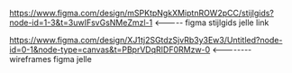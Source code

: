 https://www.figma.com/design/mSPKtpNgkXMiptnROW2pCC/stijlgids?node-id=1-3&t=3uwIFsvGsNMeZmzl-1      <----- figma stijlgids jelle link

https://www.figma.com/design/XJ1tj2SGtdzSjvRb3y3Ew3/Untitled?node-id=0-1&node-type=canvas&t=PBprVDqRIDF0RMzw-0 <-------- wireframes figma jelle
